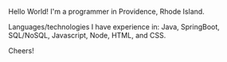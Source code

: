 Hello World! 
I'm a programmer in Providence, Rhode Island.

Languages/technologies I have experience in: Java, SpringBoot, SQL/NoSQL, Javascript, Node, HTML, and CSS.

Cheers!


